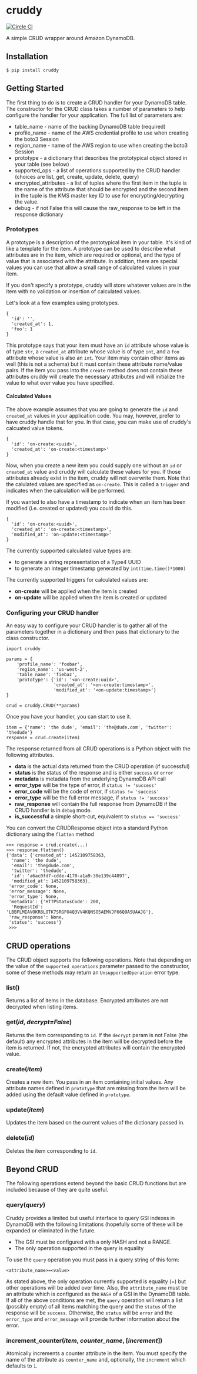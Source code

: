 # cruddy

[![Circle CI](https://circleci.com/gh/cloudnative/cruddy.svg?style=svg)](https://circleci.com/gh/cloudnative/cruddy)

A simple CRUD wrapper around Amazon DynamoDB.

## Installation

```
$ pip install cruddy
```

## Getting Started

The first thing to do is to create a CRUD handler for your DynamoDB table.  The
constructor for the CRUD class takes a number of parameters to help configure
the handler for your application.  The full list of parameters are:

* table_name - name of the backing DynamoDB table (required)
* profile_name - name of the AWS credential profile to use when creating the
  boto3 Session
* region_name - name of the AWS region to use when creating the boto3 Session
* prototype - a dictionary that describes the prototypical object stored in
  your table (see below)
* supported_ops - a list of operations supported by the CRUD handler
  (choices are list, get, create, update, delete, query)
* encrypted_attributes - a list of tuples where the first item in the tuple is
  the name of the attribute that should be encrypted and the second
  item in the tuple is the KMS master key ID to use for
  encrypting/decrypting the value.
* debug - if not False this will cause the raw_response to be left
  in the response dictionary

### Prototypes

A prototype is a description of the prototypical item in your table.  It's
kind of like a template for the item.  A prototype can be used to describe what
attributes are in the item, which are required or optional, and the type of
value that is associated with the attribute.  In addition, there are special
values you can use that allow a small range of calculated values in your item.

If you don't specify a prototype, cruddy will store whatever values are in the
item with no validation or insertion of calculated values.

Let's look at a few examples using prototypes.

```
{
  'id': '',
  'created_at': 1,
  'foo': 1
}
```

This prototype says that your item must have an ``id`` attribute whose value is
of type ``str``, a ``created_at`` attribute whose value is of type ``int``, and
a ``foo`` attribute whose value is also an ``int``.  Your item may contain
other items as well (this is not a schema) but it must contain these attribute
name/value pairs.  If the item you pass into the ``create`` method does not
contain these attributes cruddy will create the necessary attributes and will
initialize the value to what ever value you have specified.


#### Calculated Values

The above example assumes that you are going to generate the ``id`` and
``created_at`` values in your application code.  You may, however, prefer to
have cruddy handle that for you.  In that case, you can make use of cruddy's
calcuated value tokens.

```
{
  'id': 'on-create:<uuid>',
  'created_at': 'on-create:<timestamp>'
}
```

Now, when you create a new item you could supply one without an ``id`` or
``created_at`` value and cruddy will calculate these values for you.  If those
attributes already exist in the item, cruddy will not overwrite them.  Note
that the calulated values are specified as ``on-create``.  This is called a
``trigger`` and indicates when the calculation will be performed.

If you wanted to also have a timestamp to indicate when an item has been
modified (i.e. created or updated) you could do this.

```
{
  'id': 'on-create:<uuid>',
  'created_at': 'on-create:<timestamp>',
  'modified_at': 'on-update:<timestamp>'
}
```

The currently supported calculated value types are:

* **<uuid>** to generate a string representation of a Type4 UUID
* **<timestamp>** to generate an integer timestamp generated by
  ``int(time.time()*1000)``

The currently supported triggers for calculated values are:

* **on-create** will be applied when the item is created
* **on-update** will be applied when the item is created or updated

### Configuring your CRUD handler

An easy way to configure your CRUD handler is to gather all of the parameters
together in a dictionary and then pass that dictionary to the class
constructor.

```
import cruddy

params = {
    'profile_name': 'foobar',
    'region_name': 'us-west-2',
    'table_name': 'fiebaz',
    'prototype': {'id': '<on-create:uuid>',
                  'created_at': '<on-create:timestamp>',
                  'modified_at': '<on-update:timestamp>'}
}

crud = cruddy.CRUD(**params)
```

Once you have your handler, you can start to use it.

```
item = {'name': 'the dude', 'email': 'the@dude.com', 'twitter': 'thedude'}
response = crud.create(item)
```

The response returned from all CRUD operations is a Python object with the
following attributes.

* **data** is the actual data returned from the CRUD operation (if successful)
* **status** is the status of the response and is either ``success`` or
``error``
* **metadata** is metadata from the underlying DynamoDB API call
* **error_type** will be the type of error, if ``status != 'success'``
* **error_code** will be the code of error, if ``status != 'success'``
* **error_type** will be the full error message, if ``status != 'success'``
* **raw_response** will contain the full response from DynamoDB if the CRUD
handler is in ``debug`` mode.
* **is_successful** a simple short-cut, equivalent to ``status == 'success'``

You can convert the CRUDResponse object into a standard Python dictionary using
the ``flatten`` method

```
>>> response = crud.create(...)
>>> response.flatten()
{'data': {'created_at': 1452109758363,
  'name': 'the dude',
  'email': 'the@dude.com',
  'twitter': 'thedude',
  'id': 'a6ac0fd7-cdde-4170-a1a9-30e139c44897',
  'modified_at': 1452109758363},
 'error_code': None,
 'error_message': None,
 'error_type': None,
 'metadata': {'HTTPStatusCode': 200,
  'RequestId': 'LBBFLMIAVOKR8LOTK7SRGFO4Q3VV4KQNSO5AEMVJF66Q9ASUAAJG'},
 'raw_response': None,
 'status': 'success'}
 >>>
 ```
 
## CRUD operations

The CRUD object supports the following operations.  Note that depending on the
value of the ``supported_operations`` parameter passed to the constructor, some
of these methods may return an ``UnsupportedOperation`` error type.

### list()

Returns a list of items in the database.  Encrypted attributes are not
decrypted when listing items.

### get(*id*, *decrypt=False*)

Returns the item corresponding to ``id``.  If the ``decrypt`` param is not
False (the default) any encrypted attributes in the item will be decrypted
before the item is returned.  If not, the encrypted attributes will contain the
encrypted value.

### create(*item*)

Creates a new item.  You pass in an item containing initial values.  Any
attribute names defined in ``prototype`` that are missing from the item will be
added using the default value defined in ``prototype``.

### update(*item*)

Updates the item based on the current values of the dictionary passed in.

### delete(*id*)

Deletes the item corresponding to ``id``.

## Beyond CRUD

The following operations extend beyond the basic CRUD functions but are
included because of they are quite useful.

### query(*query*)

Cruddy provides a limited but useful interface to query GSI indexes in DynamoDB
with the following limitations (hopefully some of these will be expanded or
eliminated in the future.

* The GSI must be configured with a only HASH and not a RANGE.
* The only operation supported in the query is equality

To use the ``query`` operation you must pass in a query string of this form:

    <attribute_name>=<value>

As stated above, the only operation currently supported is equality (=) but
other operations will be added over time.  Also, the ``attribute_name`` must be
an attribute which is configured as the ``HASH`` of a GSI in the DynamoDB
table.  If all of the above conditions are met, the ``query`` operation will
return a list (possibly empty) of all items matching the query and the
``status`` of the response will be ``success``.  Otherwise, the ``status`` will
be ``error`` and the ``error_type`` and ``error_message`` will provide further
information about the error.

### increment_counter(*item*, *counter_name*, [*increment*])

Atomically increments a counter attribute in the item.  You must specify the
name of the attribute as ``counter_name`` and, optionally, the ``increment``
which defaults to ``1``.

